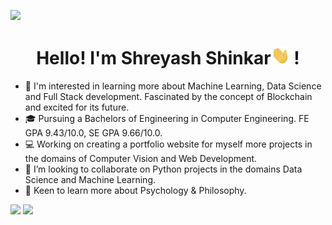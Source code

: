 ![](https://raw.githubusercontent.com/halfrost/halfrost/master/icons/header_.png)

<h1 align="center"> Hello! I'm Shreyash Shinkar<img src="https://raw.githubusercontent.com/ABSphreak/ABSphreak/master/gifs/Hi.gif" width="30px"> ! </h1>

* 🧐   I'm interested in learning more about Machine Learning, Data Science and Full Stack development. Fascinated by the concept of Blockchain and excited for its future.
* 🎓   Pursuing a Bachelors of Engineering in Computer Engineering. FE GPA 9.43/10.0, SE GPA 9.66/10.0.
* 💻   Working on creating a portfolio website for myself more projects in the domains of Computer Vision and Web Development.
* 🤝   I’m looking to collaborate on Python projects in the domains Data Science and Machine Learning.
* 🌱   Keen to learn more about Psychology & Philosophy.

<p align="left"> 
  <img src="https://img.icons8.com/color/48/000000/python--v1.png">
  <img src="https://img.icons8.com/color/48/000000/java-coffee-cup-logo.png">
  
</p>

<!--
**shreyash04/shreyash04** is a ✨ _special_ ✨ repository because its `README.md` (this file) appears on your GitHub profile.

Here are some ideas to get you started:

- 🔭 I’m currently working on ...
- 🌱 I’m currently learning ...
- 👯 I’m looking to collaborate on ...
- 🤔 I’m looking for help with ...
- 💬 Ask me about ...
- 📫 How to reach me: ...
- 😄 Pronouns: ...
- ⚡ Fun fact: ...
-->
